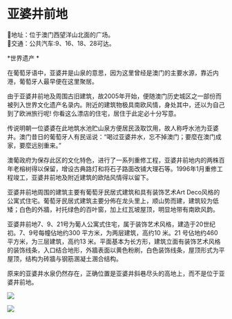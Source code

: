 # 亚婆井前地  
📍地址：位于澳门西望洋山北面的广场。  
🚌交通：公共汽车:9、16、18、28可达。  

*世界遗产  *  

在葡萄牙语中，亚婆井是山泉的意思，因为这里曾经是澳门的主要水源，靠近内港，葡萄牙人最早便在这里聚居。  

由于亚婆井前地及周围古旧建筑，故2005年开始，便随澳门历史城区之一部份而被列入世界文化遗产名录内。附近的建筑物极具南欧风情，身处其中，还以为自己到了欧洲旅行呢! 你看这么漂店的住宅，居住于此定必十分写意。  

传说明朝一位婆婆在此地筑水池贮山泉方便居民汲取饮用，故人称呼水池为亚婆井。澳门昔日的葡萄牙人有民谣说：“喝过亚婆井水，忘不掉澳门；要麼在澳门成家，要麼远别重来。”  

澳葡政府为保存此区的文化特色，进行了一系列重修工程，亚婆井前地内的两株百年老榕树得以保留，增设古典路灯和将石子路面改铺大理石等。1996年1月重修工程竣工，亚婆井前地及附近建筑的欧陆风情得以留下。  

 亚婆井前地周围的建筑主要有葡萄牙民居式建筑和具有装饰艺术Art Deco风格的公寓式住宅。葡萄牙民居式建筑主要分佈在龙头里上，顺山势而建，建筑较为低矮；白色的外牆，衬托绿色的百叶窗，加上红瓦坡屋顶，明显地带有南欧风韵。  

亚婆井前地7、9、21号为葡人公寓式住宅，属于装饰艺术风格，建造于20世纪初。7、9号每幢佔地约300 平方米，为两层建筑，高约10 米。21 号佔地约460 平方米，为三层建筑，高约13 米。平面基本为长方形，建筑立面有装饰艺术风格的装饰线条，入口结合地形，外牆表面以黄色粉刷，白色装饰线条，屋顶形式为平屋顶，结构为砖牆与钢筋溷凝土溷合结构。  

原来的亚婆井水泉仍然存在，正确位置是亚婆井斜巷尽头的高地上，而不是位于亚婆井前地。  

![](https://raw.gitmirror.com/szqq0512/Pic/main/img/202201212107733.png)  

![](https://raw.gitmirror.com/szqq0512/Pic/main/img/202201212107732.png)  

